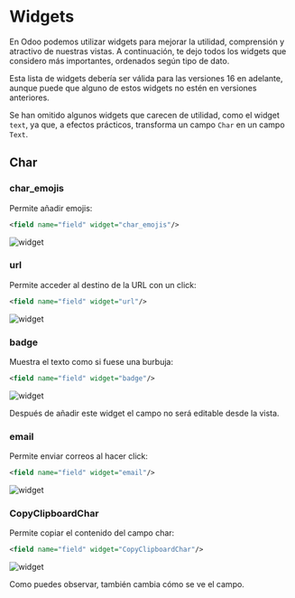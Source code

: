 # Widgets

En Odoo podemos utilizar widgets para mejorar la utilidad, comprensión y atractivo de nuestras vistas. A continuación, te dejo todos los widgets que considero más importantes, ordenados según tipo de dato.

Esta lista de widgets debería ser válida para las versiones 16 en adelante, aunque puede que alguno de estos widgets no estén en versiones anteriores.

Se han omitido algunos widgets que carecen de utilidad, como el widget `text`, ya que, a efectos prácticos, transforma un campo `Char` en un campo `Text`.

## Char

### char_emojis

Permite añadir emojis:

```xml
<field name="field" widget="char_emojis"/>
```

![widget](https://raw.githubusercontent.com/canarydev/SGE/refs/heads/main/static/images/UT8/widgets1.png)


### url

Permite acceder al destino de la URL con un click:

```xml
<field name="field" widget="url"/>
```

![widget](https://raw.githubusercontent.com/canarydev/SGE/refs/heads/main/static/images/UT8/widgets2.png)


### badge

Muestra el texto como si fuese una burbuja:

```xml
<field name="field" widget="badge"/>
```

![widget](https://raw.githubusercontent.com/canarydev/SGE/refs/heads/main/static/images/UT8/widgets3.png)


Después de añadir este widget el campo no será editable desde la vista. 

### email

Permite enviar correos al hacer click:

```xml
<field name="field" widget="email"/>
```

![widget](https://raw.githubusercontent.com/canarydev/SGE/refs/heads/main/static/images/UT8/widgets4.png)

### CopyClipboardChar

Permite copiar el contenido del campo char:

```xml
<field name="field" widget="CopyClipboardChar"/>
```

![widget](https://raw.githubusercontent.com/canarydev/SGE/refs/heads/main/static/images/UT8/widgets5.png)

Como puedes observar, también cambia cómo se ve el campo.

